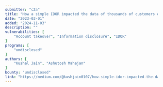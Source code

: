 ```yaml
---
submitter: "c2a"
title: "How a simple IDOR impacted the data of thousands of customers of an Indian automotive giant"
date: "2023-03-01"
added: "2024-11-03"
description: ""
vulnerabilities: [
    "Account takeover", "Information disclosure", "IDOR"
]
programs: [
    "undisclosed"
]
authors: [
    "Kushal Jain", "Ashutosh Mahajan"
]
bounty: "undisclosed"
link: "https://medium.com/@kushjain0107/how-simple-idor-impacted-the-data-of-thousands-of-customers-of-an-indian-automotive-giant-fdbd2ef1c2c6"
---
```




